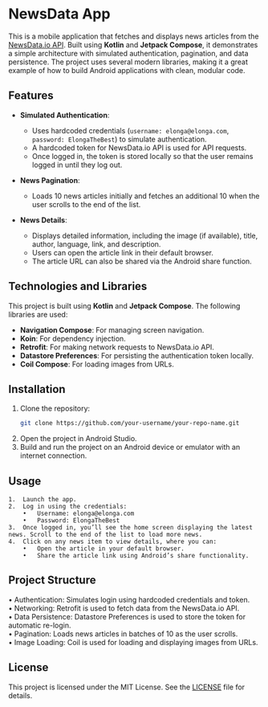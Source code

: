 # NewsData App

This is a mobile application that fetches and displays news articles from the [NewsData.io API](https://newsdata.io/documentation/#about-newdata-api). Built using **Kotlin** and **Jetpack Compose**, it demonstrates a simple architecture with simulated authentication, pagination, and data persistence. The project uses several modern libraries, making it a great example of how to build Android applications with clean, modular code.

## Features

- **Simulated Authentication**: 
  - Uses hardcoded credentials (`username: elonga@elonga.com`, `password: ElongaTheBest`) to simulate authentication.
  - A hardcoded token for NewsData.io API is used for API requests.
  - Once logged in, the token is stored locally so that the user remains logged in until they log out.

- **News Pagination**:
  - Loads 10 news articles initially and fetches an additional 10 when the user scrolls to the end of the list.

- **News Details**:
  - Displays detailed information, including the image (if available), title, author, language, link, and description.
  - Users can open the article link in their default browser.
  - The article URL can also be shared via the Android share function.

## Technologies and Libraries

This project is built using **Kotlin** and **Jetpack Compose**. The following libraries are used:

- **Navigation Compose**: For managing screen navigation.
- **Koin**: For dependency injection.
- **Retrofit**: For making network requests to NewsData.io API.
- **Datastore Preferences**: For persisting the authentication token locally.
- **Coil Compose**: For loading images from URLs.

## Installation

1. Clone the repository:
   ```bash
   git clone https://github.com/your-username/your-repo-name.git

2.	Open the project in Android Studio.
3.	Build and run the project on an Android device or emulator with an internet connection.

## Usage

	1.	Launch the app.
	2.	Log in using the credentials:
	    •	Username: elonga@elonga.com
    	•	Password: ElongaTheBest
	3.	Once logged in, you’ll see the home screen displaying the latest news. Scroll to the end of the list to load more news.
	4.	Click on any news item to view details, where you can:
    	•	Open the article in your default browser.
	    •	Share the article link using Android’s share functionality.

## Project Structure

•	Authentication: Simulates login using hardcoded credentials and token.   
•	Networking: Retrofit is used to fetch data from the NewsData.io API.   
•	Data Persistence: Datastore Preferences is used to store the token for automatic re-login.   
•	Pagination: Loads news articles in batches of 10 as the user scrolls.   
•	Image Loading: Coil is used for loading and displaying images from URLs.

## License

This project is licensed under the MIT License. See the [LICENSE](LICENSE.txt) file for details.